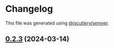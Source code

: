# Changelog

This file was generated using [@jscutlery/semver](https://github.com/jscutlery/semver).

## [0.2.3](https://github.com/Sitecore-PD/sitecore.cloudsdk.js/compare/core-0.2.2...core-0.2.3) (2024-03-14)
